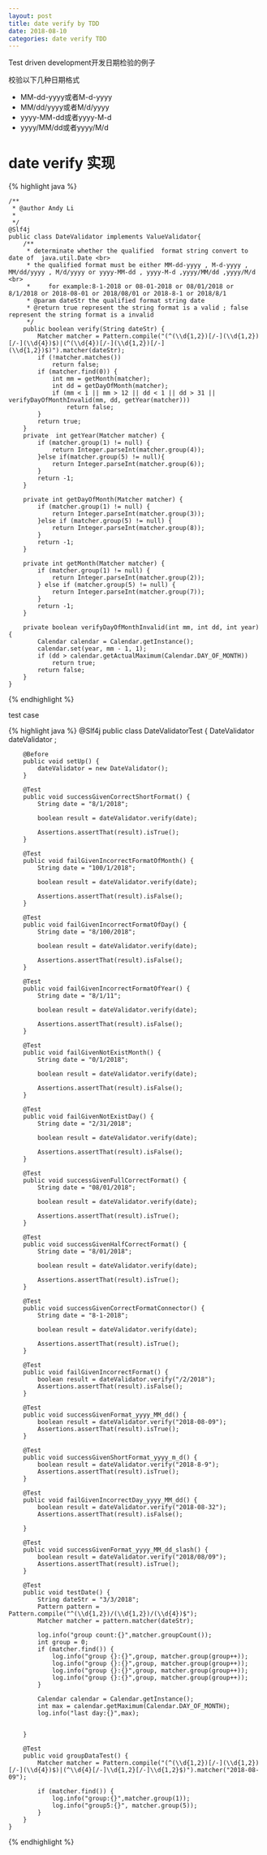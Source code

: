 ```yaml
---
layout: post
title: date verify by TDD
date: 2018-08-10
categories: date verify TDD
---
```

<p>Test driven development开发日期检验的例子<p>
<p>校验以下几种日期格式</p>
<ul>
<li>MM-dd-yyyy或者M-d-yyyy</li>
<li>MM/dd/yyyy或者M/d/yyyy</li>
<li>yyyy-MM-dd或者yyyy-M-d</li>
<li>yyyy/MM/dd或者yyyy/M/d</li>
</ul>


# date verify 实现
{% highlight java %} 


    /**
     * @author Andy Li
     *
     */
    @Slf4j
    public class DateValidator implements ValueValidator{
        /**
         * determinate whether the qualified  format string convert to date of  java.util.Date <br>
         * the qualified format must be either MM-dd-yyyy , M-d-yyyy , MM/dd/yyyy , M/d/yyyy or yyyy-MM-dd , yyyy-M-d ,yyyy/MM/dd ,yyyy/M/d <br>
         *     for example:8-1-2018 or 08-01-2018 or 08/01/2018 or 8/1/2018 or 2018-08-01 or 2018/08/01 or 2018-8-1 or 2018/8/1
         * @param dateStr the qualified format string date
         * @return true represent the string format is a valid ; false represent the string format is a invalid
         */
        public boolean verify(String dateStr) {
            Matcher matcher = Pattern.compile("(^(\\d{1,2})[/-](\\d{1,2})[/-](\\d{4})$)|(^(\\d{4})[/-](\\d{1,2})[/-](\\d{1,2})$)").matcher(dateStr);
            if (!matcher.matches())
                return false;
            if (matcher.find(0)) {
                int mm = getMonth(matcher);
                int dd = getDayOfMonth(matcher);
                if (mm < 1 || mm > 12 || dd < 1 || dd > 31 || verifyDayOfMonthInvalid(mm, dd, getYear(matcher)))
                    return false;
            }
            return true;
        }
        private  int getYear(Matcher matcher) {
            if (matcher.group(1) != null) {
                return Integer.parseInt(matcher.group(4));
            }else if(matcher.group(5) != null){
                return Integer.parseInt(matcher.group(6));
            }
            return -1;
        }

        private int getDayOfMonth(Matcher matcher) {
            if (matcher.group(1) != null) {
                return Integer.parseInt(matcher.group(3));
            }else if (matcher.group(5) != null) {
                return Integer.parseInt(matcher.group(8));
            }
            return -1;
        }

        private int getMonth(Matcher matcher) {
            if (matcher.group(1) != null) {
                return Integer.parseInt(matcher.group(2));
            } else if (matcher.group(5) != null) {
                return Integer.parseInt(matcher.group(7));
            }
            return -1;
        }

        private boolean verifyDayOfMonthInvalid(int mm, int dd, int year) {
            Calendar calendar = Calendar.getInstance();
            calendar.set(year, mm - 1, 1);
            if (dd > calendar.getActualMaximum(Calendar.DAY_OF_MONTH))
                return true;
            return false;
        }
    }

{% endhighlight %}






<p>test case</p>
{% highlight java %}
    @Slf4j
    public class DateValidatorTest {
        DateValidator dateValidator ;
    

        @Before
        public void setUp() {
            dateValidator = new DateValidator();
        }

        @Test
        public void successGivenCorrectShortFormat() {
            String date = "8/1/2018";

            boolean result = dateValidator.verify(date);

            Assertions.assertThat(result).isTrue();
        }

        @Test
        public void failGivenIncorrectFormatOfMonth() {
            String date = "100/1/2018";

            boolean result = dateValidator.verify(date);

            Assertions.assertThat(result).isFalse();
        }

        @Test
        public void failGivenIncorrectFormatOfDay() {
            String date = "8/100/2018";

            boolean result = dateValidator.verify(date);

            Assertions.assertThat(result).isFalse();
        }

        @Test
        public void failGivenIncorrectFormatOfYear() {
            String date = "8/1/11";

            boolean result = dateValidator.verify(date);

            Assertions.assertThat(result).isFalse();
        }

        @Test
        public void failGivenNotExistMonth() {
            String date = "0/1/2018";

            boolean result = dateValidator.verify(date);

            Assertions.assertThat(result).isFalse();
        }

        @Test
        public void failGivenNotExistDay() {
            String date = "2/31/2018";

            boolean result = dateValidator.verify(date);

            Assertions.assertThat(result).isFalse();
        }

        @Test
        public void successGivenFullCorrectFormat() {
            String date = "08/01/2018";

            boolean result = dateValidator.verify(date);

            Assertions.assertThat(result).isTrue();
        }

        @Test
        public void successGivenHalfCorrectFormat() {
            String date = "8/01/2018";

            boolean result = dateValidator.verify(date);

            Assertions.assertThat(result).isTrue();
        }

        @Test
        public void successGivenCorrectFormatConnector() {
            String date = "8-1-2018";

            boolean result = dateValidator.verify(date);

            Assertions.assertThat(result).isTrue();
        }

        @Test
        public void failGivenIncorrectFormat() {
            boolean result = dateValidator.verify("/2/2018");
            Assertions.assertThat(result).isFalse();
        }

        @Test
        public void successGivenFormat_yyyy_MM_dd() {
            boolean result = dateValidator.verify("2018-08-09");
            Assertions.assertThat(result).isTrue();
        }

        @Test
        public void successGivenShortFormat_yyyy_m_d() {
            boolean result = dateValidator.verify("2018-8-9");
            Assertions.assertThat(result).isTrue();
        }

        @Test
        public void failGivenIncorrectDay_yyyy_MM_dd() {
            boolean result = dateValidator.verify("2018-08-32");
            Assertions.assertThat(result).isFalse();

        }

        @Test
        public void successGivenFormat_yyyy_MM_dd_slash() {
            boolean result = dateValidator.verify("2018/08/09");
            Assertions.assertThat(result).isTrue();
        }

        @Test
        public void testDate() {
            String dateStr = "3/3/2018";
            Pattern pattern = Pattern.compile("^(\\d{1,2})/(\\d{1,2})/(\\d{4})$");
            Matcher matcher = pattern.matcher(dateStr);

            log.info("group count:{}",matcher.groupCount());
            int group = 0;
            if (matcher.find()) {
                log.info("group {}:{}",group, matcher.group(group++));
                log.info("group {}:{}",group, matcher.group(group++));
                log.info("group {}:{}",group, matcher.group(group++));
                log.info("group {}:{}",group, matcher.group(group++));
            }

            Calendar calendar = Calendar.getInstance();
            int max = calendar.getMaximum(Calendar.DAY_OF_MONTH);
            log.info("last day:{}",max);


        }

        @Test
        public void groupDataTest() {
            Matcher matcher = Pattern.compile("(^(\\d{1,2})[/-](\\d{1,2})[/-](\\d{4})$)|(^\\d{4}[/-]\\d{1,2}[/-]\\d{1,2}$)").matcher("2018-08-09");

            if (matcher.find()) {
                log.info("group:{}",matcher.group(1));
                log.info("group5:{}", matcher.group(5));
            }
        }
    }

{% endhighlight %}









